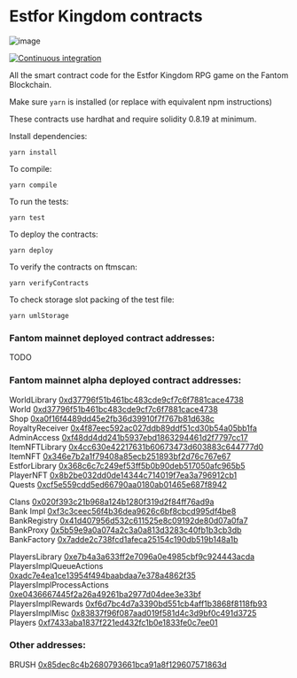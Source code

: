 # Estfor Kingdom contracts

![image](https://user-images.githubusercontent.com/84033732/223739503-c53a888a-443f-4fb5-98a3-d40f94956799.png)

[![Continuous integration](https://github.com/PaintSwap/estfor-contracts/actions/workflows/ci.yml/badge.svg)](https://github.com/PaintSwap/estfor-contracts/actions/workflows/ci.yml)

All the smart contract code for the Estfor Kingdom RPG game on the Fantom Blockchain.

Make sure `yarn` is installed (or replace with equivalent npm instructions)

These contracts use hardhat and require solidity 0.8.19 at minimum.

Install dependencies:

```shell
yarn install
```

To compile:

```shell
yarn compile
```

To run the tests:

```shell
yarn test
```

To deploy the contracts:

```shell
yarn deploy
```

To verify the contracts on ftmscan:

```shell
yarn verifyContracts
```

To check storage slot packing of the test file:

```shell
yarn umlStorage
```

### Fantom mainnet deployed contract addresses:

TODO

### Fantom mainnet alpha deployed contract addresses:

WorldLibrary [0xd37796f51b461bc483cde9cf7c6f7881cace4738](https://ftmscan.com/address/0xd37796f51b461bc483cde9cf7c6f7881cace4738)  
World [0xd37796f51b461bc483cde9cf7c6f7881cace4738](https://ftmscan.com/address/0xd37796f51b461bc483cde9cf7c6f7881cace4738)  
Shop [0xa0f16f4489dd45e2fb36d39910f7f767b81d638c](https://ftmscan.com/address/0xa0f16f4489dd45e2fb36d39910f7f767b81d638c)  
RoyaltyReceiver [0x4f87eec592ac027ddb89ddf51cd30b54a05bb1fa](https://ftmscan.com/address/0x4f87eec592ac027ddb89ddf51cd30b54a05bb1fa)  
AdminAccess [0xf48dd4dd241b5937ebd1863294461d2f7797cc17](https://ftmscan.com/address/0xf48dd4dd241b5937ebd1863294461d2f7797cc17)  
ItemNFTLibrary [0x4cc630e42217631b60673473d603883c644777d0](https://ftmscan.com/address/0x4cc630e42217631b60673473d603883c644777d0)  
ItemNFT [0x346e7b2a1f79408a85ecb251893bf2d76c767e67](https://ftmscan.com/address/0x346e7b2a1f79408a85ecb251893bf2d76c767e67)  
EstforLibrary [0x368c6c7c249ef53ff5b0b90deb517050afc965b5](https://ftmscan.com/address/0x368c6c7c249ef53ff5b0b90deb517050afc965b5)  
PlayerNFT [0x8b2be032dd0de14344c714019f7ea3a796912cb1](https://ftmscan.com/address/0x8b2be032dd0de14344c714019f7ea3a796912cb1)  
Quests [0xcf5e559cdd5ed66790aa0180ab01465e687f8942](https://ftmscan.com/address/0xcf5e559cdd5ed66790aa0180ab01465e687f8942)

Clans [0x020f393c21b968a124b1280f319d2f84ff76ad9a](https://ftmscan.com/address/0x020f393c21b968a124b1280f319d2f84ff76ad9a)  
Bank Impl [0xf3c3ceec56f4b36dea9626c6bf8cbcd995df4be8](https://ftmscan.com/address/0xf3c3ceec56f4b36dea9626c6bf8cbcd995df4be8)  
BankRegistry [0x41d407956d532c611525e8c09192de80d07a0fa7](https://ftmscan.com/address/0x41d407956d532c611525e8c09192de80d07a0fa7)  
BankProxy [0x5b59e9a0a074a2c3a0a813d3283c40fb1b3cb3db](https://ftmscan.com/address/0x5b59e9a0a074a2c3a0a813d3283c40fb1b3cb3db)  
BankFactory [0x7adde2c738fcd1afeca25154c190db519b148a1b](https://ftmscan.com/address/0x7adde2c738fcd1afeca25154c190db519b148a1b)

PlayersLibrary [0xe7b4a3a633ff2e7096a0e4985cbf9c924443acda](https://ftmscan.com/address/0xe7b4a3a633ff2e7096a0e4985cbf9c924443acda)  
PlayersImplQueueActions [0xadc7e4ea1ce13954f494baabdaa7e378a4862f35](https://ftmscan.com/address/0xadc7e4ea1ce13954f494baabdaa7e378a4862f35)  
PlayersImplProcessActions [0xe0436667445f2a26a49261ba2977d04dee3e33bf](https://ftmscan.com/address/0xe0436667445f2a26a49261ba2977d04dee3e33bf)  
PlayersImplRewards [0xf6d7bc4d7a3390bd551cb4aff1b3868f8118fb93](https://ftmscan.com/address/0xf6d7bc4d7a3390bd551cb4aff1b3868f8118fb93)  
PlayersImplMisc [0x83837f96f087aad019f581d4c3d9bf0c491d3725](https://ftmscan.com/address/0x83837f96f087aad019f581d4c3d9bf0c491d3725)  
Players [0xf7433aba1837f221ed432fc1b0e1833fe0c7ee01](https://ftmscan.com/address/0xf7433aba1837f221ed432fc1b0e1833fe0c7ee01)

### Other addresses:

BRUSH [0x85dec8c4b2680793661bca91a8f129607571863d](https://ftmscan.com/address/0x85dec8c4b2680793661bca91a8f129607571863d)
